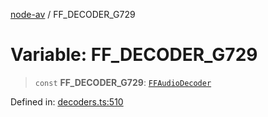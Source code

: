 [node-av](../globals.md) / FF\_DECODER\_G729

# Variable: FF\_DECODER\_G729

> `const` **FF\_DECODER\_G729**: [`FFAudioDecoder`](../type-aliases/FFAudioDecoder.md)

Defined in: [decoders.ts:510](https://github.com/seydx/av/blob/f8631fc881b394300b1479f511d55cf1c370a87f/src/constants/decoders.ts#L510)

